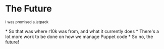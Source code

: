 The Future
==========

<small>I was promised a jetpack</small>

<aside class="notes">
  * So that was where r10k was from, and what it currently does
  * There's a lot more work to be done on how we manage Puppet code
  * So no, the future!
</aside>
